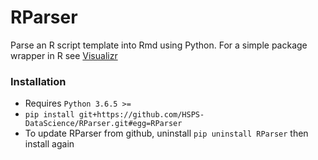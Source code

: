 # RParser
Parse an R script template into Rmd using Python. For a simple package wrapper in R see [Visualizr](https://github.com/HSPS-DataScience/Visualizr)

### Installation 
* Requires `Python 3.6.5 >=`
* `pip install git+https://github.com/HSPS-DataScience/RParser.git#egg=RParser`
* To update RParser from github, uninstall `pip uninstall RParser` then install again

